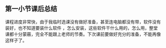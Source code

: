 ## 第一小节课后总结

课程进度非常快，由于我临时选课没有做好准备，甚至连电脑都没有带，软件没有装好，也不知道要装什么软件 ，怎么安装，这些软件干什么用的，怎么用，整堂课都十分蒙蔽，完全不能跟上老师的节奏。下次课前要做好充分的准备，不能再像这样子了。